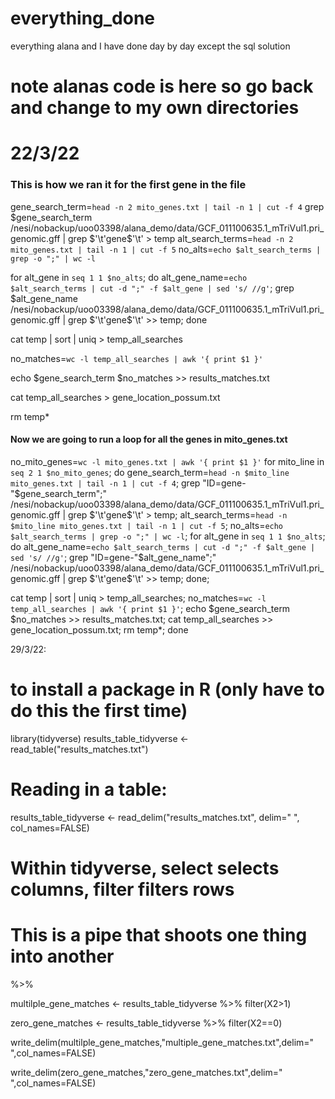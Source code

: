 # everything_done
everything alana and I have done day by day except the sql solution
# note alanas code is here so go back and change to my own directories 

# 22/3/22
### This is how we ran it for the first gene in the file
gene_search_term=`head -n 2 mito_genes.txt | tail -n 1 | cut -f 4`
grep $gene_search_term /nesi/nobackup/uoo03398/alana_demo/data/GCF_011100635.1_mTriVul1.pri_genomic.gff | grep $'\t'gene$'\t' > temp
alt_search_terms=`head -n 2 mito_genes.txt | tail -n 1 | cut -f 5`
no_alts=`echo $alt_search_terms | grep -o ";" | wc -l`

for alt_gene in `seq 1 1 $no_alts`; do alt_gene_name=`echo $alt_search_terms | cut -d ";" -f $alt_gene | sed 's/ //g'`; grep $alt_gene_name /nesi/nobackup/uoo03398/alana_demo/data/GCF_011100635.1_mTriVul1.pri_genomic.gff | grep $'\t'gene$'\t' >> temp;
done

cat temp | sort | uniq > temp_all_searches 

no_matches=`wc -l temp_all_searches | awk '{ print $1 }'`

echo $gene_search_term $no_matches >> results_matches.txt

cat temp_all_searches > gene_location_possum.txt

rm temp*

#### Now we are going to run a loop for all the genes in mito_genes.txt

 no_mito_genes=`wc -l mito_genes.txt | awk '{ print $1 }'`
 for mito_line in `seq 2 1 $no_mito_genes`;
            do gene_search_term=`head -n $mito_line mito_genes.txt | tail -n 1 | cut -f 4`;
      grep "ID=gene-"$gene_search_term";" /nesi/nobackup/uoo03398/alana_demo/data/GCF_011100635.1_mTriVul1.pri_genomic.gff | grep $'\t'gene$'\t' > temp;
      alt_search_terms=`head -n $mito_line mito_genes.txt | tail -n 1 | cut -f 5`;
      no_alts=`echo $alt_search_terms | grep -o ";" | wc -l`;
                for alt_gene in `seq 1 1 $no_alts`;
do alt_gene_name=`echo $alt_search_terms | cut -d ";" -f $alt_gene | sed 's/ //g'`;
grep "ID=gene-"$alt_gene_name";" /nesi/nobackup/uoo03398/alana_demo/data/GCF_011100635.1_mTriVul1.pri_genomic.gff | grep $'\t'gene$'\t' >> temp;
done;

cat temp | sort | uniq > temp_all_searches;
no_matches=`wc -l temp_all_searches | awk '{ print $1 }'`;
echo $gene_search_term $no_matches >> results_matches.txt;
cat temp_all_searches >> gene_location_possum.txt;
rm temp*;
done

29/3/22: 
 # to install a package in R (only have to do this the first time)
library(tidyverse)
  results_table_tidyverse <- read_table("results_matches.txt")
# Reading in a table:
results_table_tidyverse <- read_delim("results_matches.txt", delim=" ", col_names=FALSE)
# Within tidyverse, select selects columns, filter filters rows
# This is a pipe that shoots one thing into another
%>%

multilple_gene_matches <- results_table_tidyverse %>% filter(X2>1)

zero_gene_matches <- results_table_tidyverse %>% filter(X2==0)

write_delim(multilple_gene_matches,"multiple_gene_matches.txt",delim=" ",col_names=FALSE)

write_delim(zero_gene_matches,"zero_gene_matches.txt",delim=" ",col_names=FALSE)

